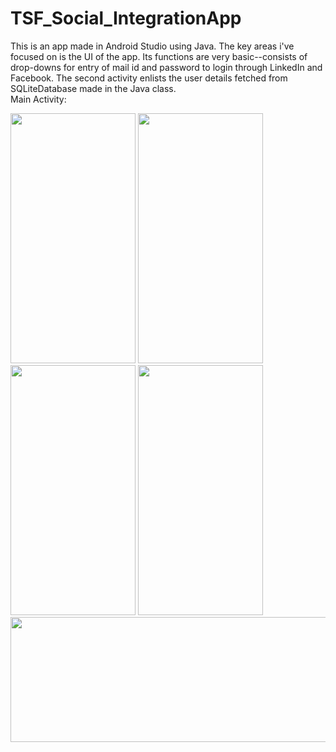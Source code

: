 # TSF_Social_IntegrationApp
This is an app made in Android Studio using Java. The key areas i've focused on is the UI of the app. Its functions are very basic--consists of drop-downs for entry 
of mail id and password to login through LinkedIn and Facebook. The second activity enlists the user details fetched from SQLiteDatabase made in the Java class.   
Main Activity:


<img src="https://user-images.githubusercontent.com/62303802/105626959-992e9800-5e59-11eb-8790-64cdbbd8db79.jpg" width="200" height="400" />

<img src="https://user-images.githubusercontent.com/62303802/105626980-b7949380-5e59-11eb-9759-66bcb9e26c6b.jpg" width="200" height="400" />

<img src="https://user-images.githubusercontent.com/62303802/105626995-d561f880-5e59-11eb-9533-2e6122b7e71b.jpg" width="200" height="400" />

<img src="https://user-images.githubusercontent.com/62303802/105627371-a0a37080-5e5c-11eb-9502-60c937537908.jpg" width="200" height="400" />

<img src="https://user-images.githubusercontent.com/62303802/105627021-122def80-5e5a-11eb-9387-0f45144232f1.png" width="1200" height="200" />








